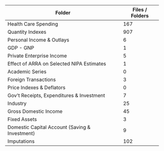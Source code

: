 | Folder                                         |   Files / Folders |
|------------------------------------------------|-------------------|
| Health Care Spending                           |               167 |
| Quantity Indexes                               |               907 |
| Personal Income & Outlays                      |                 6 |
| GDP - GNP                                      |                 1 |
| Private Enterprise Income                      |                 5 |
| Effect of ARRA on Selected NIPA Estimates      |                 1 |
| Academic Series                                |                 0 |
| Foreign Transactions                           |                 3 |
| Price Indexes & Deflators                      |                 0 |
| Gov't Receipts, Expenditures & Investment      |                 7 |
| Industry                                       |                25 |
| Gross Domestic Income                          |                45 |
| Fixed Assets                                   |                 3 |
| Domestic Capital Account (Saving & Investment) |                 9 |
| Imputations                                    |               102 |